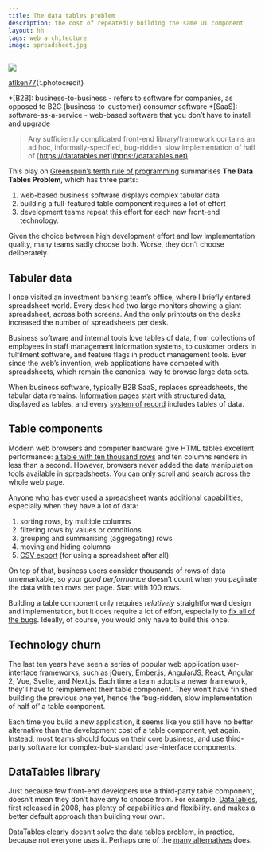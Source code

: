 ```yaml
---
title: The data tables problem
description: the cost of repeatedly building the same UI component
layout: hh
tags: web architecture
image: spreadsheet.jpg
---
```


![](spreadsheet.jpg)

[atlken77](https://www.flickr.com/photos/floridaken77/5964733034){:.photocredit}

*[B2B]: business-to-business - refers to software for companies, as opposed to B2C (business-to-customer) consumer software
*[SaaS]: software-as-a-service - web-based software that you don’t have to install and upgrade

> Any sufficiently complicated front-end library/framework contains an ad hoc, informally-specified, 
> bug-ridden, slow implementation of half of [https://datatables.net](https://datatables.net).

This play on [Greenspun’s tenth rule of programming](https://en.wikipedia.org/wiki/Greenspun%27s_tenth_rule)
summarises **The Data Tables Problem**, which has three parts:

1. web-based business software displays complex tabular data
2. building a full-featured table component requires a lot of effort
3. development teams repeat this effort for each new front-end technology.

Given the choice between high development effort and low implementation quality,
many teams sadly choose both.
Worse, they don’t choose deliberately.

## Tabular data

I once visited an investment banking team’s office, where I briefly entered spreadsheet world.
Every desk had two large monitors showing a giant spreadsheet, across both screens.
And the only printouts on the desks increased the number of spreadsheets per desk.

Business software and internal tools love tables of data, 
from collections of employees in staff management information systems,
to customer orders in fulfilment software, and feature flags in product management tools.
Ever since the web’s invention, web applications have competed with spreadsheets,
which remain the canonical way to browse large data sets.

When business software, typically B2B SaaS, replaces spreadsheets, the tabular data remains.
[Information pages](information-pages) start with structured data, displayed as tables,
and every [system of record](https://en.wikipedia.org/wiki/System_of_record) includes tables of data.

## Table components

Modern web browsers and computer hardware give HTML tables excellent performance:
[a table with ten thousand rows](ten-thousand-rows.html) and ten columns renders in less than a second.
However, browsers never added the data manipulation tools available in spreadsheets.
You can only scroll and search across the whole web page.

Anyone who has ever used a spreadsheet wants additional capabilities,
especially when they have a lot of data:

1. sorting rows, by multiple columns
2. filtering rows by values or conditions
3. grouping and summarising (aggregating) rows
4. moving and hiding columns
5. [CSV export](csv-survives) (for using a spreadsheet after all).

On top of that, business users consider thousands of rows of data unremarkable,
so your _good performance_ doesn’t count when you paginate the data with ten rows per page.
Start with 100 rows.

Building a table component only requires _relatively_ straightforward design and implementation,
but it does require a lot of effort, especially to [fix all of the bugs](zero-bug-policy).
Ideally, of course, you would only have to build this once.

## Technology churn

The last ten years have seen a series of popular web application user-interface frameworks, such as 
jQuery, Ember.js, AngularJS, React, Angular 2, Vue, Svelte, and Next.js.
Each time a team adopts a newer framework, they’ll have to reimplement their table component.
They won’t have finished building the previous one yet,
hence the ‘bug-ridden, slow implementation of half of’ a table component.

Each time you build a new application,
it seems like you still have no better alternative than the development cost of a table component, yet again.
Instead, most teams should focus on their core business,
and use third-party software for complex-but-standard user-interface components.

## DataTables library

Just because few front-end developers use a third-party table component,
doesn’t mean they don’t have any to choose from.
For example, [DataTables](http://datatables.net/), first released in 2008,
has plenty of capabilities and flexibility.
and makes a better default approach than building your own.

DataTables clearly doesn’t solve the data tables problem, in practice, because not everyone uses it.
Perhaps one of the [many alternatives](https://github.com/FancyGrid/awesome-grid) does.
